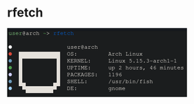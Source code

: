 # rfetch

![Prewiev](https://github.com/saltzer/projects/blob/main/rust_projects/rfetch/prewiev.png)
